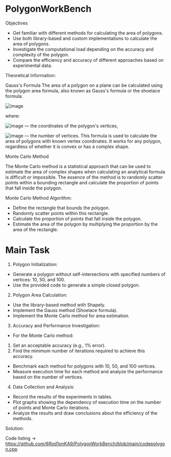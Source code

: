 # PolygonWorkBench

Objectives 
-	Get familiar with different methods for calculating the area of polygons. 
-	Use both library-based and custom implementations to calculate the area of polygons. 
-	Investigate the computational load depending on the accuracy and complexity of the polygon. 
-	Compare the efficiency and accuracy of different approaches based on experimental data. 

Theoretical Information:

Gauss's Formula 
The area of a polygon on a plane can be calculated using the polygon area formula, also known as Gauss's formula or the shoelace formula: 

![image](https://github.com/user-attachments/assets/0cb3b6ae-9c13-4e93-b38b-74d1aecac864)

where:

![image](https://github.com/user-attachments/assets/06b9b12d-94fe-4de8-b046-f40f915a3dc2) — the coordinates of the polygon's vertices,

![image](https://github.com/user-attachments/assets/9931ba8c-023c-47cd-919b-6dfded97e152) — the number of vertices.
This formula is used to calculate the area of polygons with known vertex coordinates. It works for any polygon, regardless of whether it is convex or has a complex shape.

Monte Carlo Method

The Monte Carlo method is a statistical approach that can be used to estimate the area of complex shapes when calculating an analytical formula is difficult or impossible. The essence of the method is to randomly scatter points within a bounding rectangle and calculate the proportion of points that fall inside the polygon.

Monte Carlo Method Algorithm: 
-	Define the rectangle that bounds the polygon. 
-	Randomly scatter points within this rectangle. 
-	Calculate the proportion of points that fall inside the polygon. 
-	Estimate the area of the polygon by multiplying the proportion by the area of the rectangle. 

# Main Task

1)	Polygon Initialization: 
-	Generate a polygon without self-intersections with specified numbers of vertices: 10, 50, and 100. 
-	Use the provided code to generate a simple closed polygon. 
2)	Polygon Area Calculation: 
-	Use the library-based method with Shapely. 
-	Implement the Gauss method (Shoelace formula). 
-	Implement the Monte Carlo method for area estimation. 
3)	Accuracy and Performance Investigation: 
-	For the Monte Carlo method: 
1.	Set an acceptable accuracy (e.g., 1% error). 
2.	Find the minimum number of iterations required to achieve this accuracy. 
-	Benchmark each method for polygons with 10, 50, and 100 vertices. 
-	Measure execution time for each method and analyze the performance based on the number of vertices. 
4)	Data Collection and Analysis: 
-	Record the results of the experiments in tables. 
-	Plot graphs showing the dependency of execution time on the number of points and Monte Carlo iterations. 
-	Analyze the results and draw conclusions about the efficiency of the methods.

Solution:

Code listing -> https://github.com/6Rod1onKA9/PolygonWorkBench/blob/main/codepolygon.cpp
